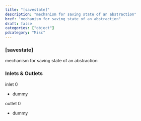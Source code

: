```yaml
---
title: "[savestate]"
description: "mechanism for saving state of an abstraction"
bref: "mechanism for saving state of an abstraction"
draft: false
categories: ["object"]
pdcategory: "Misc"
---
```


### [savestate]

mechanism for saving state of an abstraction

### Inlets & Outlets

inlet 0

 - dummy

outlet 0

 - dummy
 
